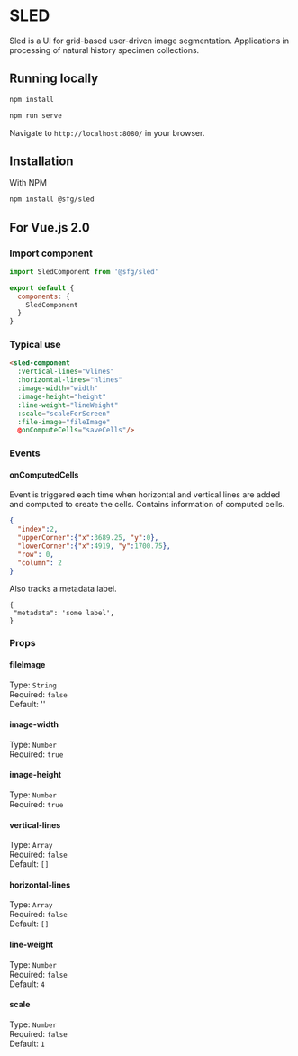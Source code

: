 # SLED

Sled is a UI for grid-based user-driven image segmentation.  Applications in processing of natural history specimen collections.

## Running locally

```bash
npm install

npm run serve
```

Navigate to `http://localhost:8080/` in your browser.

## Installation

With NPM

```bash
npm install @sfg/sled
```

## For Vue.js 2.0

### Import component

```javascript
import SledComponent from '@sfg/sled'

export default {
  components: {
    SledComponent
  }
}
```

### Typical use
```html
<sled-component
  :vertical-lines="vlines"
  :horizontal-lines="hlines"
  :image-width="width"
  :image-height="height"
  :line-weight="lineWeight"
  :scale="scaleForScreen"
  :file-image="fileImage"
  @onComputeCells="saveCells"/>
```

### Events

#### onComputedCells
Event is triggered each time when horizontal and vertical lines are added and computed to create the cells. Contains information of computed cells.

```json
{
  "index":2,
  "upperCorner":{"x":3689.25, "y":0},
  "lowerCorner":{"x":4919, "y":1700.75},
  "row": 0,
  "column": 2
}
```

Also tracks a metadata label. 

```
{ 
 "metadata": 'some label',
}
```

### Props

#### fileImage
Type: `String`<br>
Required: `false`<br>
Default: ''

#### image-width
Type: `Number`<br>
Required: `true`<br>

#### image-height
Type: `Number`<br>
Required: `true`<br>

#### vertical-lines
Type: `Array`<br>
Required: `false`<br>
Default: `[]`

#### horizontal-lines
Type: `Array`<br>
Required: `false`<br>
Default: `[]`

#### line-weight
Type: `Number`<br>
Required: `false`<br>
Default: `4`

#### scale
Type: `Number`<br>
Required: `false`<br>
Default: `1`
